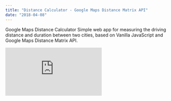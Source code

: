 ```yaml
---
title: "Distance Calculator - Google Maps Distance Matrix API"
date: "2018-04-08"
---
```


Google Maps Distance Calculator
Simple web app for measuring the driving distance and duration between two cities, based on Vanilla JavaScript and Google Maps Distance Matrix API.

<!-- `youtube: https://www.youtube.com/watch?v=JPYEReqFgo8` -->
<div class="iframe-container">
    <iframe class="iframe-inner"src="https://www.youtube.com/embed/JPYEReqFgo8" frameborder="0" allow="accelerometer; autoplay; encrypted-media; gyroscope; picture-in-picture" allowfullscreen></iframe>
</div>

<!-- <iframe width="1280" height="720" src="https://www.youtube.com/embed/JPYEReqFgo8" frameborder="0" allow="accelerometer; autoplay; encrypted-media; gyroscope; picture-in-picture" allowfullscreen></iframe> -->